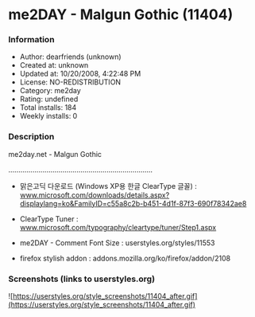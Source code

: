 # me2DAY - Malgun Gothic (11404)

### Information
- Author: dearfriends (unknown)
- Created at: unknown
- Updated at: 10/20/2008, 4:22:48 PM
- License: NO-REDISTRIBUTION
- Category: me2day
- Rating: undefined
- Total installs: 184
- Weekly installs: 0


### Description
me2day.net - Malgun Gothic

........................................................................

* 맑은고딕 다운로드 (Windows XP용 한글 ClearType 글꼴) :
www.microsoft.com/downloads/details.aspx?displaylang=ko&FamilyID=c55a8c2b-b451-4d1f-87f3-690f78342ae8

* ClearType Tuner :
www.microsoft.com/typography/cleartype/tuner/Step1.aspx

* me2DAY - Comment Font Size : 
userstyles.org/styles/11553

* firefox stylish addon : 
addons.mozilla.org/ko/firefox/addon/2108


### Screenshots (links to userstyles.org)
![https://userstyles.org/style_screenshots/11404_after.gif](https://userstyles.org/style_screenshots/11404_after.gif)



